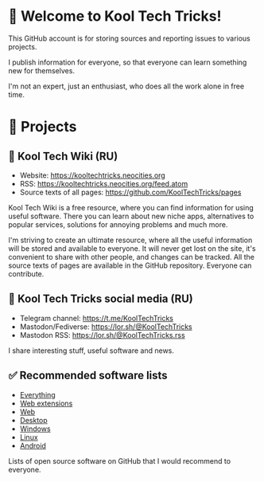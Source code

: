 # 👋 Welcome to Kool Tech Tricks!
This GitHub account is for storing sources and reporting issues to various projects.

I publish information for everyone, so that everyone can learn something new for themselves.

I'm not an expert, just an enthusiast, who does all the work alone in free time.

# 🧪 Projects
## 📘 Kool Tech Wiki (RU)
- Website: https://kooltechtricks.neocities.org
- RSS: https://kooltechtricks.neocities.org/feed.atom
- Source texts of all pages: https://github.com/KoolTechTricks/pages

Kool Tech Wiki is a free resource, where you can find information for using useful software. There you can learn about new niche apps, alternatives to popular services, solutions for annoying problems and much more.

I'm striving to create an ultimate resource, where all the useful information will be stored and available to everyone. It will never get lost on the site, it's convenient to share with other people, and changes can be tracked. All the source texts of pages are available in the GitHub repository. Everyone can contribute.

## 👥 Kool Tech Tricks social media (RU)
- Telegram channel: https://t.me/KoolTechTricks
- Mastodon/Fediverse: https://lor.sh/@KoolTechTricks
- Mastodon RSS: https://lor.sh/@KoolTechTricks.rss

I share interesting stuff, useful software and news.

## ✅ Recommended software lists
- [Everything](https://github.com/stars/KoolTechTricks/lists/recommended)
- [Web extensions](https://github.com/stars/KoolTechTricks/lists/recommended-web-extensions)
- [Web](https://github.com/stars/KoolTechTricks/lists/recommended-web)
- [Desktop](https://github.com/stars/KoolTechTricks/lists/recommended-desktop)
- [Windows](https://github.com/stars/KoolTechTricks/lists/recommended-windows)
- [Linux](https://github.com/stars/KoolTechTricks/lists/recommended-linux)
- [Android](https://github.com/stars/KoolTechTricks/lists/recommended-android)

Lists of open source software on GitHub that I would recommend to everyone.
